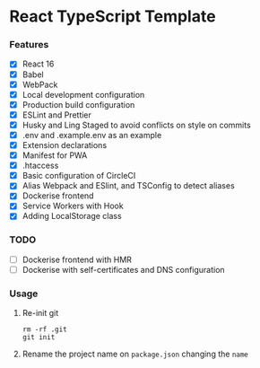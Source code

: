 # React TypeScript Template

### Features

- [x] React 16
- [x] Babel
- [x] WebPack
- [x] Local development configuration
- [x] Production build configuration
- [x] ESLint and Prettier
- [x] Husky and Ling Staged to avoid conflicts on style on commits
- [x] .env and .example.env as an example
- [x] Extension declarations
- [x] Manifest for PWA
- [x] .htaccess
- [x] Basic configuration of CircleCI
- [x] Alias Webpack and ESlint, and TSConfig to detect aliases
- [x] Dockerise frontend
- [x] Service Workers with Hook
- [x] Adding LocalStorage class

### TODO

- [ ] Dockerise frontend with HMR
- [ ] Dockerise with self-certificates and DNS configuration

### Usage

1.  Re-init git

        rm -rf .git
        git init

2.  Rename the project name on `package.json` changing the `name`

